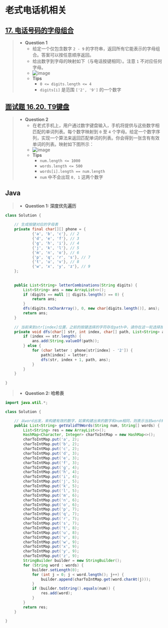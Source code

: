 # 老式电话机相关

## [17. 电话号码的字母组合](https://leetcode.cn/problems/letter-combinations-of-a-phone-number/)

> - **Question 1**
>   - 给定一个仅包含数字 `2 - 9` 的字符串，返回所有它能表示的字母组合。答案可以按任意顺序返回。
>   - 给出数字到字母的映射如下（与电话按键相同）。注意 `1` 不对应任何字母。
>   - ![image](images/电话号码的字母组合.png)
>   - **Tips**
>     - `0 <= digits.length <= 4`
>     - `digits[i]` 是范围 `['2', '9']` 的一个数字

## [面试题 16.20. T9键盘](https://leetcode.cn/problems/t9-lcci/)

> - **Question 2**
>   - 在老式手机上，用户通过数字键盘输入，手机将提供与这些数字相匹配的单词列表。每个数字映射到 `0` 至 `4` 个字母。给定一个数字序列，实现一个算法来返回匹配单词的列表。你会得到一张含有有效单词的列表。映射如下图所示：
>   - ![image](./images/T9键盘.png)
>   - **Tips**
>     - `num.length <= 1000`
>     - `words.length <= 500`
>     - `words[i].length == num.length`
>     - `num` 中不会出现 `0, 1` 这两个数字

## Java

> - **Question 1: 深度优先遍历**

```java
class Solution {
    
    // 生成按键对应的字母表
    private final char[][] phone = {
            {'a', 'b', 'c'}, // 2
            {'d', 'e', 'f'}, // 3
            {'g', 'h', 'i'}, // 4
            {'j', 'k', 'l'}, // 5
            {'m', 'n', 'o'}, // 6
            {'p', 'q', 'r', 's'}, // 7
            {'t', 'u', 'v'}, // 8
            {'w', 'x', 'y', 'z'}, // 9
    };
    
    
    public List<String> letterCombinations(String digits) {
        List<String> ans = new ArrayList<>();
        if (digits == null || digits.length() == 0) {
            return ans;
        }
        dfs(digits.toCharArray(), 0, new char[digits.length()], ans);
        return ans;
    }
    
    // 当前来到str[index]位置，之前的按键选择的字符存在path中，请你在这一轮选择按键对应的一个字符，然后去按下一个按键
    private void dfs(char[] str, int index, char[] path, List<String> ans) {
        if (index == str.length) {
            ans.add(String.valueOf(path));
        } else {
            for (char letter : phone[str[index] - '2']) {
                path[index] = letter;
                dfs(str, index + 1, path, ans);
            }
        }
    }
    
}
```

> - **Question 2: 哈希表**

```java
import java.util.*;

class Solution {

    // 从word出发，来构建有效的数字，如果构建出来的数字和num相同，则表示当前word有效，加入到结果集中返回。
    public List<String> getValidT9Words(String num, String[] words) {
        List<String> res = new ArrayList<>();
        HashMap<Character, Integer> charToIntMap = new HashMap<>();
        charToIntMap.put('a', 2);
        charToIntMap.put('b', 2);
        charToIntMap.put('c', 2);
        charToIntMap.put('d', 3);
        charToIntMap.put('e', 3);
        charToIntMap.put('f', 3);
        charToIntMap.put('g', 4);
        charToIntMap.put('h', 4);
        charToIntMap.put('i', 4);
        charToIntMap.put('j', 5);
        charToIntMap.put('k', 5);
        charToIntMap.put('l', 5);
        charToIntMap.put('m', 6);
        charToIntMap.put('n', 6);
        charToIntMap.put('o', 6);
        charToIntMap.put('p', 7);
        charToIntMap.put('q', 7);
        charToIntMap.put('r', 7);
        charToIntMap.put('s', 7);
        charToIntMap.put('t', 8);
        charToIntMap.put('u', 8);
        charToIntMap.put('v', 8);
        charToIntMap.put('w', 9);
        charToIntMap.put('x', 9);
        charToIntMap.put('y', 9);
        charToIntMap.put('z', 9);
        StringBuilder builder = new StringBuilder();
        for (String word : words) {
            builder.setLength(0);
            for (int j = 0; j < word.length(); j++) {
                builder.append(charToIntMap.get(word.charAt(j)));
            }
            if (builder.toString().equals(num)) {
                res.add(word);
            }
        }
        return res;
    }

}
```
